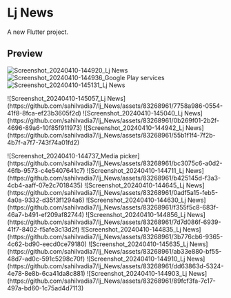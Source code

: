 # Lj News

A new Flutter project.

## Preview

<p>
  
![Screenshot_20240410-144920_Lj News](https://github.com/sahilvadia7/lj_News/assets/83268961/2fdd1e01-75c9-481c-a69b-387c55c48cb3)
![Screenshot_20240410-144936_Google Play services](https://github.com/sahilvadia7/lj_News/assets/83268961/11251572-5394-4cc9-b061-1a4f8fc588c3)
![Screenshot_20240410-145131_Lj News](https://github.com/sahilvadia7/lj_News/assets/83268961/1df51f6d-731a-4af2-a64e-075b274b8063)

</p>

<p>
![Screenshot_20240410-145057_Lj News](https://github.com/sahilvadia7/lj_News/assets/83268961/7758a986-0554-41f8-8fca-ef23b3605f2d)
![Screenshot_20240410-145040_Lj News](https://github.com/sahilvadia7/lj_News/assets/83268961/0b269f01-2b2f-4696-89a6-10f85f911973)
![Screenshot_20240410-144942_Lj News](https://github.com/sahilvadia7/lj_News/assets/83268961/55b1f1f4-7f2b-4b7f-a7f7-743f74a01fd2)
</p>
  ![Screenshot_20240410-144737_Media picker](https://github.com/sahilvadia7/lj_News/assets/83268961/bc3075c6-a0d2-46fb-9573-c4e5407641c7)
![Screenshot_20240410-144711_Lj News](https://github.com/sahilvadia7/lj_News/assets/83268961/b425145d-f3a3-4cb4-aaff-07e2c7018435)
![Screenshot_20240410-144645_Lj News](https://github.com/sahilvadia7/lj_News/assets/83268961/0adf5a15-feb5-4a0a-9332-d35f3f1294a6)
![Screenshot_20240410-144630_Lj News](https://github.com/sahilvadia7/lj_News/assets/83268961/f355f5c8-683f-46a7-b491-ef209af82744)
![Screenshot_20240410-144856_Lj News](https://github.com/sahilvadia7/lj_News/assets/83268961/7d7d086f-6939-41f7-8402-f5afe3c13d2f)
![Screenshot_20240410-144835_Lj News](https://github.com/sahilvadia7/lj_News/assets/83268961/3b776cb6-9365-4c62-bd90-eecd0ce79180)
![Screenshot_20240410-145635_Lj News](https://github.com/sahilvadia7/lj_News/assets/83268961/ab33e880-bf55-48d7-ad0c-591c5298c70f)
![Screenshot_20240410-144910_Lj News](https://github.com/sahilvadia7/lj_News/assets/83268961/dd63863d-5324-4e78-8e8b-6ca41da8c881)
![Screenshot_20240410-144903_Lj News](https://github.com/sahilvadia7/lj_News/assets/83268961/89fcf3fa-7c17-497a-bd60-1c75ad4d7113)
